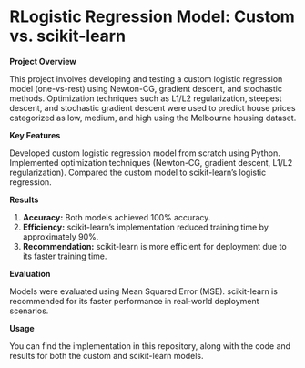 # RLogistic Regression Model: Custom vs. scikit-learn

**Project Overview**

This project involves developing and testing a custom logistic regression model (one-vs-rest) using Newton-CG, gradient descent, and stochastic methods. Optimization techniques such as L1/L2 regularization, steepest descent, and stochastic gradient descent were used to predict house prices categorized as low, medium, and high using the Melbourne housing dataset.

**Key Features**

Developed custom logistic regression model from scratch using Python.
Implemented optimization techniques (Newton-CG, gradient descent, L1/L2 regularization).
Compared the custom model to scikit-learn’s logistic regression.

**Results**

1. **Accuracy:** Both models achieved 100% accuracy.
2. **Efficiency:** scikit-learn’s implementation reduced training time by approximately 90%.
3. **Recommendation:** scikit-learn is more efficient for deployment due to its faster training time.

**Evaluation**

Models were evaluated using Mean Squared Error (MSE).
scikit-learn is recommended for its faster performance in real-world deployment scenarios.

**Usage**

You can find the implementation in this repository, along with the code and results for both the custom and scikit-learn models.
